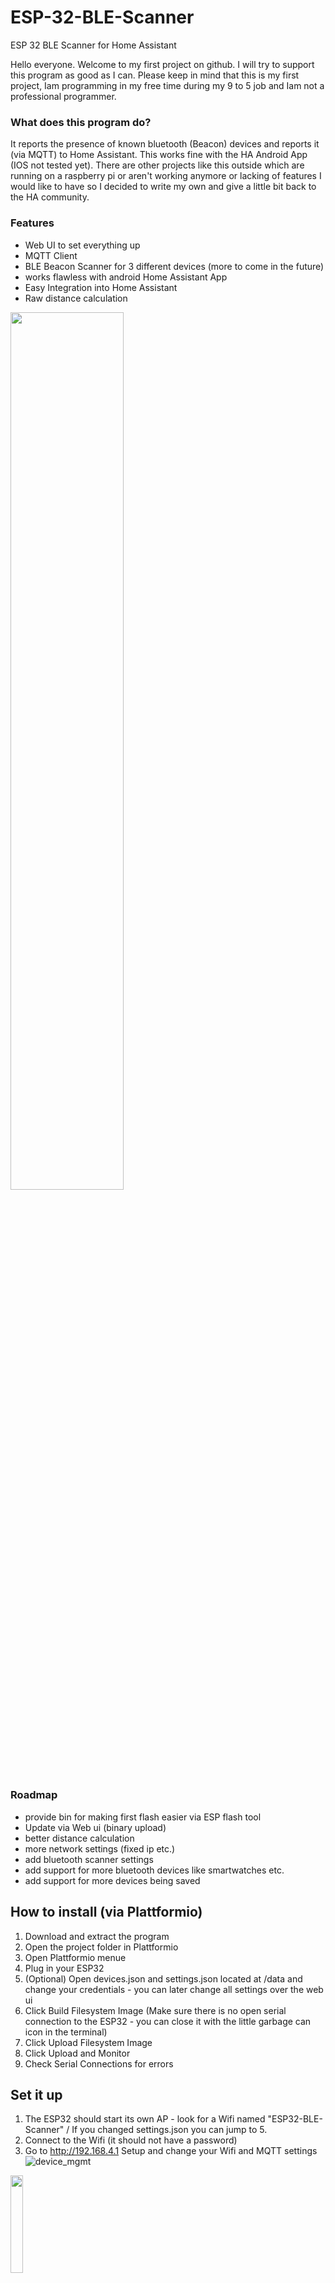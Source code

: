 # ESP-32-BLE-Scanner
ESP 32 BLE Scanner for Home Assistant

Hello everyone. Welcome to my first project on github. I will try to support this program as good as I can. Please keep in mind that this is my first project, Iam programming in my free time during my 9 to 5 job and Iam not a professional programmer.

### What does this program do?
It reports the presence of known bluetooth (Beacon) devices and reports it (via MQTT) to Home Assistant. This works fine with the HA Android App (IOS not tested yet). There are other projects like this outside which are running on a raspberry pi or aren't working anymore or lacking of features I would like to have so I decided to write my own and give a little bit back to the HA community.

### Features
- Web UI to set everything up
- MQTT Client
- BLE Beacon Scanner for 3 different devices (more to come in the future)
- works flawless with android Home Assistant App
- Easy Integration into Home Assistant
- Raw distance calculation

<img src="https://user-images.githubusercontent.com/50184150/121602995-6839b300-ca48-11eb-886f-b7b27d54ad3e.PNG" width="60%" height="60%">

### Roadmap
- provide bin for making first flash easier via ESP flash tool
- Update via Web ui (binary upload)
- better distance calculation
- more network settings (fixed ip etc.)
- add bluetooth scanner settings
- add support for more bluetooth devices like smartwatches etc.
- add support for more devices being saved

## How to install (via Plattformio)
1. Download and extract the program
3. Open the project folder in Plattformio
4. Open Plattformio menue
5. Plug in your ESP32
6. (Optional) Open devices.json and settings.json located at /data and change your credentials - you can later change all settings over the web ui
7. Click Build Filesystem Image (Make sure there is no open serial connection to the ESP32 - you can close it with the little garbage can icon in the terminal)
8. Click Upload Filesystem Image
9. Click Upload and Monitor
10. Check Serial Connections for errors

## Set it up
1. The ESP32 should start its own AP - look for a Wifi named "ESP32-BLE-Scanner" / If you changed settings.json you can jump to 5.
2. Connect to the Wifi (it should not have a password)
3. Go to http://192.168.4.1 Setup and change your Wifi and MQTT settings ![device_mgmt]()
<img src="https://user-images.githubusercontent.com/50184150/121598013-9ff12c80-ca41-11eb-9cf0-02f066f84f3c.PNG" width="20%" height="20%">

5. Wait for the ESP32 to restart and check for the IP adress with an scan tool or check the serial connection for the device ip
6. Connect to the Scanner and fill your Bluetooth details under devices.
<img src="https://user-images.githubusercontent.com/50184150/121597100-93200900-ca40-11eb-92a1-570dcc807636.PNG" width="20%" height="20%">
7. In the HA App under Settings -> Manage Sensors -> Bluetooth Sensors -> BLE Transmitter -> Enable -> Copy and paste the UUID into the device adress in the ESP32 BLE Scanner under devices
8. Scanning Results will be published to "ESP32 BLE Scanner/Scan/Your Room Name"
9. HA Settings:

